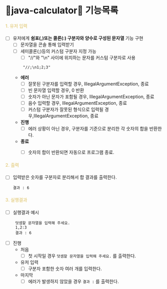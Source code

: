 # 🧮java-calculator🧮 기능목록


#### <span style="color:#E8D595">1. 유저 입력

- [ ] 유저에게 **쉼표(,)또는 콜론(:) 구분자와 양수로 구성된 문자열** 기능 구현
    - [ ] 문자열을 콘솔 통해 입력받기
    - [ ] 세미콜론(;)등의 커스텀 구분자 지정 가능
        - [ ] "//"와 "\n" 사이에 위치하는 문자를 커스텀 구분자로 사용
      ```
       "//;\n1;2;3"
      ```
    - **에러**
        - [ ] 잘못된 구분자를 입력할 경우, IllegalArgumentException, 종료
        - [ ] 빈 문자열 입력할 경우, 0 반환
        - [ ] 숫자가 아닌 문자가 포함될 경우, IllegalArgumentException, 종료
        - [ ] 음수 입력할 경우, IllegalArgumentException, 종료
        - [ ] 커스텀 구분자가 잘못된 형식으로 입력될 경우,IllegalArgumentException, 종료
    - **진행**
        - [ ] 에러 상황이 아닌 경우, 구분자를 기준으로 분리한 각 숫자의 합을 반환한다.
    - **종료**
        - [ ] 숫자의 합이 반환되면 자동으로 프로그램 종료.


#### <span style="color:#E8D595">2. 출력
- [ ] 입력받은 숫자를 구분자로 분리해서 합 결과를 출력한다.
  ```
  결과 : 6
  ```

#### <span style="color:#E8D595">3. 실행결과

- [ ] 실행결과 예시
   ```
    덧셈할 문자열을 입력해 주세요.
    1,2:3
    결과 : 6
  ```
- [ ] 진행
    - 처음
        - [ ] 첫 시작일 경우 `덧셈할 문자열을 입력해 주세요.` 를 출력한다.
    - 유저 입력
        - [ ] 구분자 포함한 숫자 여러 개를 입력한다.
    - 마지막
        - [ ] 에러가 발생하지 않았을 경우 `결과 :` 를 출력한다.